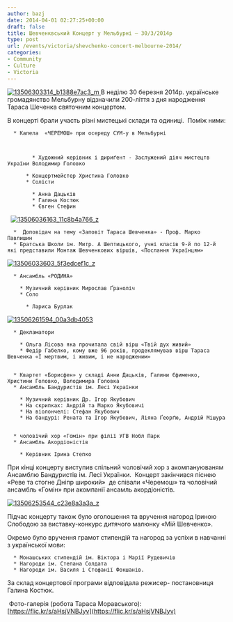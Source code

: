 ```yaml
---
author: bazj
date: 2014-04-01 02:27:25+00:00
draft: false
title: Шевченквський Концерт у Мельбурні – 30/3/2014р
type: post
url: /events/victoria/shevchenko-concert-melbourne-2014/
categories:
- Community
- Culture
- Victoria
---
```


[![13506303314_b1388e7ac3_m](http://www.ozeukes.com/wp-content/uploads/2014/04/13506303314_b1388e7ac3_m.jpg)
](http://www.ozeukes.com/wp-content/uploads/2014/04/13506303314_b1388e7ac3_m.jpg)В неділю 30 березня 2014р. українське громадянство Мельбурну відзначили 200-ліття з дня народження Тараса Шеченка святочним концертом.

В концерті брали участь різні мистецькі склади та одиниці.  Поміж ними:



	  * Капела  «ЧЕРЕМОШ» при осереду СУМ-у в Мельбурні



	        * Художний керівник і дириґент - Заслужений діяч мистецтв України Володимир Головко

	      * Концертмейстер Христина Головко
	      * Солісти 

	        * Анна Дацьків
	        * Галина Костюк
	        * Євген Стефин






  [![13506036163_11c8b4a766_z](http://www.ozeukes.com/wp-content/uploads/2014/04/13506036163_11c8b4a766_z.jpg)
](http://www.ozeukes.com/wp-content/uploads/2014/04/13506036163_11c8b4a766_z.jpg)



	  *  Доповідач на тему «Заповіт Тараса Шевченка» - Проф. Марко Павлишин
	  * Братськa Школи ім. Митр. А Шептицького, учні класів 9-й по 12-й які представили Mонтаж Шевченкових віршів, «Послання Українцям»

[![13506033603_5f3edcef1c_z](http://www.ozeukes.com/wp-content/uploads/2014/04/13506033603_5f3edcef1c_z.jpg)
](http://www.ozeukes.com/wp-content/uploads/2014/04/13506033603_5f3edcef1c_z.jpg)



	  * Aнсамбль «РОДИНА» 

	    * Музичний керівник Мирослав Ґраноліч
	    * Соло

	      * Лариса Бурлак 





[![13506261594_00a3db4053](http://www.ozeukes.com/wp-content/uploads/2014/04/13506261594_00a3db4053.jpg)
](http://www.ozeukes.com/wp-content/uploads/2014/04/13506261594_00a3db4053.jpg)



	  * Декламатори

	    * Ольга Лісова яка прочитала свій вірш «Твій дух живий»
	    * Федір Габелко, кому вже 96 років, продеклямував вірш Тараса Шевченка «І мертвим, і живим, і не народженим»


	  * Квартет «Борисфен» у складі Анни Дацьків, Галини Єфименко, Христини Головко, Володимира Головка
	  * Ансамбль Бандуристів ім. Лесі Українки

	    * Музичний керівник Др. Ігор Якубович
	    * На скрипках: Андрій та Марко Якубовичі
	    * На віолончелі: Стефан Якубович 
	    * На бандурі: Рената та Ігор Якубович, Ліяна Ґеорґю, Андрій Мішура 


	  * чоловічий хор «Гомін» при філії УГВ Нобл Парк 
	  * Ансамбль Акордіоністів

	    * Керівник Ірина Степко 



При кінці концерту виступив спільний чоловічий хор з акомпануюваням Ансамблю Бандуристів ім. Лесі Українки.  Концерт закінчився піснею «Реве та стогне Дніпр широкий»  де співали «Черемош» та чоловічий ансамбль «Гомін» при акомпанії ансамль акордіоністів.

[![13506253544_c23e8a3a3a_z](http://www.ozeukes.com/wp-content/uploads/2014/04/13506253544_c23e8a3a3a_z.jpg)
](http://www.ozeukes.com/wp-content/uploads/2014/04/13506253544_c23e8a3a3a_z.jpg)

Підчас концерту також було оголошення та вручення нагород Іриною Слободою за виставку-конкурс дитячого малюнку «Мій Шевченко».  



Окремо було вручення грамот стипендій та нагород за успіхи в навчанні з української мови:



	  * Монашських стипендій ім. Віктора і Марії Рудевичів
	  * Нагороди ім. Степана Солдата
	  * Нагороди ім. Василя і Стефанії Фокшанів.

За склад концертової програми відповідала режисер- постановниця Галина Костюк.

 Фото-галерія (робота Тараса Моравського): [https://flic.kr/s/aHsjVNBJyv](https://flic.kr/s/aHsjVNBJyv)
